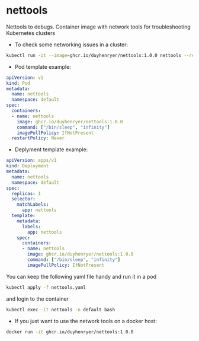 # nettools
Nettools to debugs. Container image with network tools for troubleshooting Kubernetes clusters

- To check some networking issues in a cluster:

```sh
kubectl run -it --image=ghcr.io/duyhenryer/nettools:1.0.0 nettools --restart=Never -n default
```

- Pod template example:
````yaml
apiVersion: v1
kind: Pod
metadata:
  name: nettools
  namespace: default
spec:
  containers:
  - name: nettools
    image: ghcr.io/duyhenryer/nettools:1.0.0
    command: ["/bin/sleep", "infinity"]
    imagePullPolicy: IfNotPresent
  restartPolicy: Never
````
- Deplyment template example:
```yaml
apiVersion: apps/v1
kind: Deployment
metadata:
  name: nettools
  namespace: default
spec:
  replicas: 1
  selector:
    matchLabels:
      app: nettools
  template:
    metadata:
      labels:
        app: nettools
    spec:
      containers:
      - name: nettools
        image: ghcr.io/duyhenryer/nettools:1.0.0
        command: ["/bin/sleep", "infinity"]
        imagePullPolicy: IfNotPresent
```

You can keep the following yaml file handy and run it in a pod

```sh 
kubectl apply -f nettools.yaml
```
and login to the container
```sh 
kubectl exec -it nettools -n default bash
```
- If you just want to use the network tools on a docker host:

```sh
docker run -it ghcr.io/duyhenryer/nettools:1.0.0
```